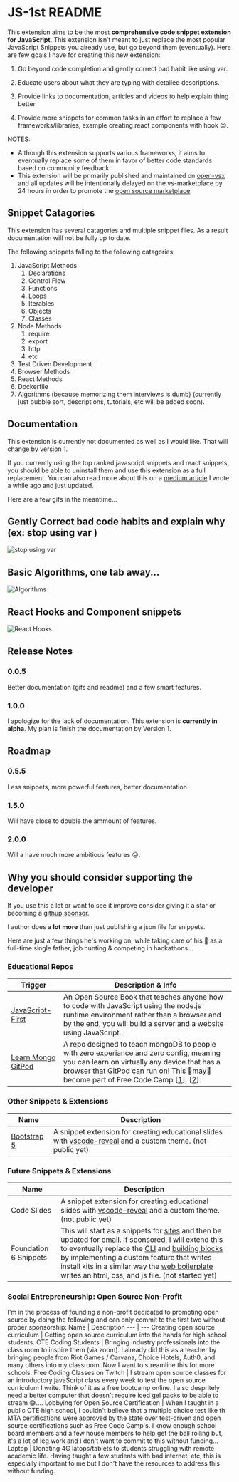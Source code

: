 # JS-1st README

This extension aims to be the most **comprehensive code snippet extension for JavaScript**. This extension isn’t meant to just replace the most popular JavaScript Snippets you already use, but go beyond them (eventually). Here are few goals I have for creating this new extension:

1. Go beyond code completion and gently correct bad habit like using var.

2. Educate users about what they are typing with detailed descriptions.

2. Provide links to documentation, articles and videos to help explain thing better

3. Provide more snippets for common tasks in an effort to replace a few frameworks/libraries, example creating react components with hook 😉.



NOTES: 
- Although this extension supports various frameworks, it aims to eventually replace some of them in favor of better code standards based on community feedback.
- This extension will be primarily published and maintained on [open-vsx](https://open-vsx.org/) and all updates will be intentionally delayed on the vs-marketplace by 24 hours in order to promote the [open source marketplace](https://open-vsx.org/). 

<!-- Eventually it may be removed from the microsoft's pseudo-open source marketplace so download it while you can. -->



## Snippet Catagories
This extension has several catagories and multiple snippet files. 
As a result documentation will not be fully up to date.

The following snippets falling to the following catagories:
1. JavaScript Methods
   1. Declarations
   2. Control Flow
   3. Functions
   4. Loops
   5. Iterables
   6. Objects
   7. Classes
2. Node Methods
   1. require
   2. export
   3. http
   4. etc
3. Test Driven Development
4. Browser Methods
5. React Methods
6. Dockerfile
7. Algorithms (because memorizing them interviews is dumb)
(currently just bubble sort, descriptions, tutorials, etc will be added soon).

## Documentation
This extension is currently not documented as well as I would like. That will change by version 1.

If you currently using the top ranked javascript snippets and react snippets, you should be able to uninstall them and use this extension as a full replacement. You can also read more about this on a [medium article](https://medium.com/@HansOnConsult/best-visual-studio-code-extensions-in-2020-3b1292937d4) I wrote a while ago and just updated.

Here are a few gifs in the meantime...

## Gently Correct bad code habits and explain why (ex: stop using var )
![stop using var](./variables.gif)

## Basic Algorithms, one tab away...
![Algorithms](./Algorithms.gif)

## React Hooks and Component snippets
![React Hooks](./hookComponents.gif)


## Release Notes

### 0.0.5
Better documentation (gifs and readme) and a few smart features.

### 1.0.0
I apologize for the lack of documentation. This extension is **currently in alpha**. My plan is finish the documentation by Version 1.


## Roadmap

### 0.5.5
Less snippets, more powerful features, better documentation.

### 1.5.0

Will have close to double the ammount of features.

### 2.0.0

Will a have much more ambitious features 😜.


## Why you should consider supporting the developer
If you use this a lot or want to see it improve consider giving it a star or  becoming a [githup sponsor](https://github.com/sponsors/HansUXdev/). 

I author does **a lot more** than just publishing a json file for snippets.

Here are just a few things he's working on, while taking care of his 👶 as a full-time single father, job hunting & competing in hackathons...

### Educational Repos
Trigger | Description & Info
--- | ---
[JavaScript-First](https://github.com/HansUXdev/JavaScript-First) | An Open Source Book that teaches anyone how to code with JavaScript using the node.js runtime environment rather than a browser and by the end, you will build a server and a website using JavaScript..
[Learn Mongo GitPod](https://github.com/HansUXdev/LearnMongoGitPod)| A repo designed to teach mongoDB to people with zero experiance and zero config, meaning you can learn on virtually any device that has a browser that GitPod can run on! This 🤞may🤞 become part of Free Code Camp [[1](https://forum.freecodecamp.org/t/how-is-new-content-created-at-fcc/416191/3)], [[2](https://github.com/freeCodeCamp/CurriculumExpansion/issues/103)].

### Other Snippets & Extensions
Name | Description
--- | ---
[Bootstrap 5](https://marketplace.visualstudio.com/items?itemName=HansUXdev.bootstrap5-snippets) | A snippet extension for creating educational slides with [vscode-reveal](https://marketplace.visualstudio.com/items?itemName=evilz.vscode-reveal) and a custom theme. (not public yet)



### Future Snippets & Extensions
Name | Description
--- | ---
Code Slides | A snippet extension for creating educational slides with [vscode-reveal](https://marketplace.visualstudio.com/items?itemName=evilz.vscode-reveal) and a custom theme. (not public yet)
Foundation 6 Snippets| This will start as a snippets for [sites](https://get.foundation/sites/docs/) and then be updated for [email](https://get.foundation/emails). If sponsored, I will extend this to eventually replace the [CLI](https://github.com/foundation/foundation-cli) and [building blocks](https://get.foundation/building-blocks/) by implementing a custom feature that writes install kits in a similar way the [web boilerplate](https://marketplace.visualstudio.com/items?itemName=jamesqquick.web-boilerplate) writes an html, css, and js file.  (not started yet)


### Social Entrepreneurship: Open Source Non-Profit
I'm in the process of founding a non-profit dedicated to promoting open source by doing the following and can only commit to the first two without proper sponsorship:
Name | Description
--- | ---
Creating open source curriculum | Getting open source curriculum into the hands for high school students.
CTE Coding Students | Bringing industry professionals into the class room to inspire them (via zoom). I already did this as a teacher by bringing people from Riot Games / Carvana, Choice Hotels, Auth0, and many others into my classroom. Now I want to streamline this for more schools.
Free Coding Classes on Twitch | I stream open source classes for an introductory javaScript class every week to test the open source curriculum I write. Think of it as a free bootcamp online. I also despritely need a better computer that doesn't require iced gel packs to be able to stream 😅.... 
Lobbying for Open Source Certification | When I taught in a public CTE high school, I couldn't believe that a multiple choice test like th MTA certifications were approved by the state over test-driven and open source certifications such as Free Code Camp's. I know enough school board members and a few house members to help get the ball rolling but, it's a lot of leg work and I don't want to commit to this without funding...
Laptop | Donating 4G latops/tablets to students struggling with remote academic life. Having taught a few students with bad internet, etc, this is especially important to me but I don't have the resources to address this without funding.
